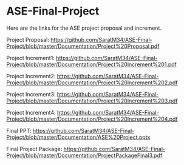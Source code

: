# ASE-Final-Project

Here are the links for the ASE project proposal and increment.
 
 Project Proposal: https://github.com/SaratM34/ASE-Final-Project/blob/master/Documentation/Project%20Proposal.pdf
 
 Project Increment1: https://github.com/SaratM34/ASE-Final-Project/blob/master/Documentation/Project%20Increment%201.pdf
 
 Project Increment2: https://github.com/SaratM34/ASE-Final-Project/blob/master/Documentation/Project%20Increment%202.pdf
 
 Project Increment3: https://github.com/SaratM34/ASE-Final-Project/blob/master/Documentation/Project%20Increment%203.pdf
 
 Project Increment4: https://github.com/SaratM34/ASE-Final-Project/blob/master/Documentation/Project%20Increment%204.pdf
 
 Final PPT: https://github.com/SaratM34/ASE-Final-Project/blob/master/Documentation/ASE%20Project.pptx
 
 Final Project Package: https://github.com/SaratM34/ASE-Final-Project/blob/master/Documentation/ProjectPackageFinal3.pdf


